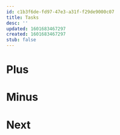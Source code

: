 ```yaml
---
id: c1b3f6de-fd97-47e3-a31f-f29de9000c07
title: Tasks
desc: ''
updated: 1601683467297
created: 1601683467297
stub: false
---
```

# Plus

# Minus

# Next

